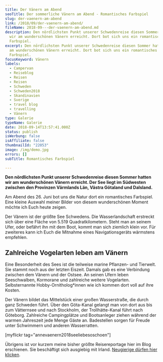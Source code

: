 ```yaml
---
title: Der Vänern am Abend
seoTitle: Der sommerliche Vänern am Abend - Romantisches Farbspiel
slug: der-vaenern-am-abend
link: /2018/09/der-vaenern-am-abend/
fileName: 2018-09---der-vaenern-am-abend.md
description: Den nördlichsten Punkt unserer Schwedenreise diesen Sommer hatten
  wir am wunderschönen Vänern erreicht. Dort bot sich uns ein romantisches
  Farbspiel.
excerpt: Den nördlichsten Punkt unserer Schwedenreise diesen Sommer hatten wir
  am wunderschönen Vänern erreicht. Dort bot sich uns ein romantisches
  Farbspiel.
focusKeyword: Vänern
labels:
  - Campervan
  - Reiseblog
  - Reisen
  - Reisen
  - Schweden
  - Schweden2018
  - Skandinavien
  - Sverige
  - travel blog
  - travelling
  - Vänern
type: Galerie
typeName: Galerie
date: 2018-09-14T13:57:41.000Z
status: publish
isWerbung: false
isAffiliate: false
thumbnailId: "22053"
image: /img/demo.jpg
errors: []
subTitle: Romantisches Farbspiel
  
---
```


**Den nördlichsten Punkt unserer Schwedenreise diesen Sommer hatten wir am
wunderschönen Vänern erreicht. Der See liegt im Südwesten zwischen den Provinzen
Värmlands Län, Västra Götaland und Dalsland.**

Am Abend des 26. Juni bot uns die Natur dort ein romantisches Farbspiel. Eine
kleine Auswahl meiner Bilder von diesem wunderschönen Moment möchte ich Euch
heute zeigen.

Der Vänern ist der größte See Schwedens. Die Wasserlandschaft erstreckt sich
über eine Fläche von 5.519 Quadratkilometern. Steht man an seinem Ufer, oder
befährt ihn mit dem Boot, kommt man sich ziemlich klein vor. Für zweiteres kann
ich Euch die Mitnahme eines Navigationsgeräts wärmstens empfehlen.

## Zahlreiche Vogelarten leben am Vänern

Eine Besonderheit des Sees ist die teilweise marine Pflanzen- und Tierwelt. Sie
stammt noch aus der letzten Eiszeit. Damals gab es eine Verbindung zwischen dem
Vänern und der Ostsee. An seinen Ufern leben Seeschwalben, Kormorane und
zahlreiche weitere Vogelarten. Selbsternannte Hobby-Ornitholog\*innen wie ich
kommen dort voll auf ihre Kosten.

Der Vänern bildet das Mittelstück einer großen Wasserstraße, die durch ganz
Schweden führt. Über den Göta-Kanal gelangt man von dort aus bis zum Vätternsee
und nach Stockholm, der Trollhätte-Kanal führt nach Göteborg. Zahlreiche
Campingplätze und Bootsanleger ziehen während der warmen Jahreszeit jede Menge
Gäste an. Badestellen sorgen für Freude unter Schwimmern und anderen
Wasserratten.

[myflickr tag="annevaenern2018seeliebesoschoen"]

Übrigens ist vor kurzem meine bisher größte Reisereportage hier im Blog
erschienen. Sie beschäftigt sich ausgiebig mit Irland.
[Neugierige dürfen hier klicken](/tag/irland2017/).

  